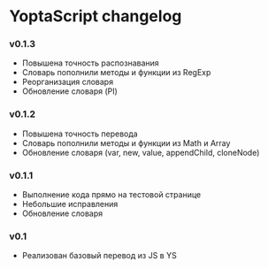 # YoptaScript changelog

### v0.1.3

* Повышена точность распознавания
* Словарь пополнили методы и функции из RegExp
* Реорганизация словаря
* Обновление словаря (PI)


### v0.1.2

* Повышена точность перевода
* Словарь пополнили методы и функции из Math и Array
* Обновление словаря (var, new, value, appendChild, cloneNode)

### v0.1.1

* Выполнение кода прямо на тестовой странице
* Небольшие исправления
* Обновление словаря

### v0.1

* Реализован базовый перевод из JS в YS